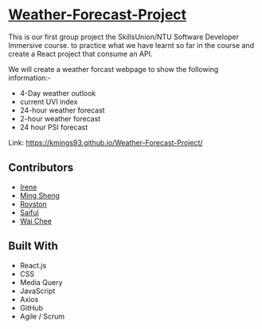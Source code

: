 # [Weather-Forecast-Project](https://kmings93.github.io/Weather-Forecast-Project/)

This is our first group project the SkillsUnion/NTU Software Developer Immersive course. to practice what we have learnt so far in the course and create a React project that consume an API. 

We will create a weather forcast webpage to show the following information:-

- 4-Day weather outlook
- current UVI index
- 24-hour weather forecast
- 2-hour weather forecast
- 24 hour PSI forecast

Link: https://kmings93.github.io/Weather-Forecast-Project/

## Contributors

- [Irene](https://github.com/trainingresult6361)
- [Ming Sheng](https://github.com/kmings93)
- [Royston](https://github.com/roystonlau)
- [Saiful](https://github.com/saifu7bahri)
- [Wai Chee](https://github.com/swaichee)

## Built With
- React.js
- CSS
- Media Query
- JavaScript
- Axios
- GitHub
- Agile / Scrum
